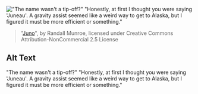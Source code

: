 !["The name wasn't a tip-off?" "Honestly, at first I thought you were saying 'Juneau'. A gravity assist seemed like a weird way to get to Alaska, but I figured it must be more efficient or something."](https://imgs.xkcd.com/comics/juno.png)
> "[Juno](https://xkcd.com/1703/)", by Randall Munroe, licensed under Creative Commons Attribution-NonCommercial 2.5 License

## Alt Text
"The name wasn't a tip-off?" "Honestly, at first I thought you were saying 'Juneau'. A gravity assist seemed like a weird way to get to Alaska, but I figured it must be more efficient or something."
